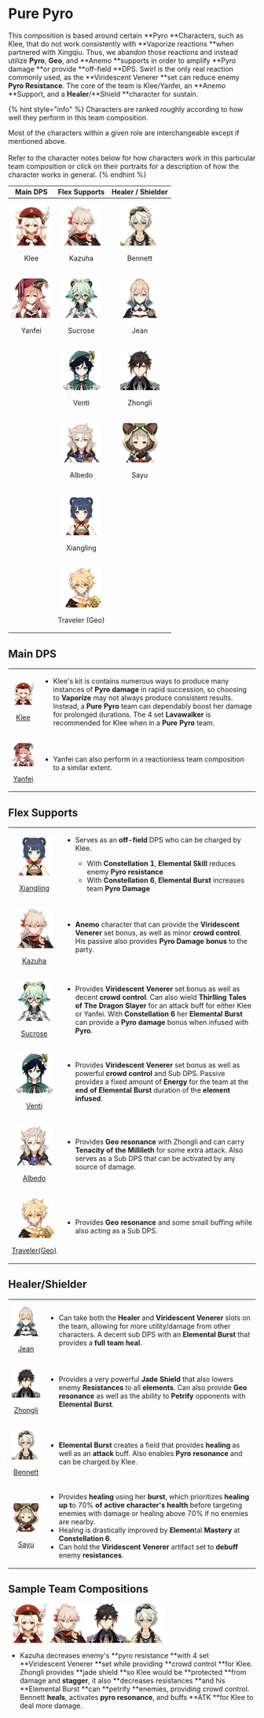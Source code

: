 # Pure Pyro

This composition is based around certain **Pyro **Characters, such as Klee, that do not work consistently with **Vaporize reactions **when partnered with Xingqiu. Thus, we abandon those reactions and instead utilize **Pyro**, **Geo**, and **Anemo **supports in order to amplify **Pyro damage **or provide **off-field **DPS. Swirl is the only real reaction commonly used, as the **Viridescent Venerer **set can reduce enemy **Pyro Resistance**. The core of the team is Klee/Yanfei, an **Anemo **Support, and a **Healer**/**Shield **character for sustain.

{% hint style="info" %}
Characters are ranked roughly according to how well they perform in this team composition.

Most of the characters within a given role are interchangeable except if mentioned above.\
\
Refer to the character notes below for how characters work in this particular team composition or click on their portraits for a description of how the character works in general.
{% endhint %}

|                                      Main DPS                                      |                                          Flex Supports                                         |                                   Healer / Shielder                                  |
| :--------------------------------------------------------------------------------: | :--------------------------------------------------------------------------------------------: | :----------------------------------------------------------------------------------: |
|   <p><img src="../.gitbook/assets/UI_AvatarIcon_Klee.png" alt=""></p><p>Klee</p>   |       <p><img src="../.gitbook/assets/UI_AvatarIcon_Kazuha.png" alt=""></p><p>Kazuha</p>       | <p><img src="../.gitbook/assets/UI_AvatarIcon_Bennett.png" alt=""></p><p>Bennett</p> |
| <p><img src="../.gitbook/assets/UI_AvatarIcon_Yanfei.png" alt=""></p><p>Yanfei</p> |      <p><img src="../.gitbook/assets/UI_AvatarIcon_Sucrose.png" alt=""></p><p>Sucrose</p>      |    <p><img src="../.gitbook/assets/UI_AvatarIcon_Jean.png" alt=""></p><p>Jean</p>    |
|                                                                                    |        <p><img src="../.gitbook/assets/UI_AvatarIcon_Venti.png" alt=""></p><p>Venti</p>        | <p><img src="../.gitbook/assets/UI_AvatarIcon_Zhongli.png" alt=""></p><p>Zhongli</p> |
|                                                                                    |       <p><img src="../.gitbook/assets/UI_AvatarIcon_Albedo.png" alt=""></p><p>Albedo</p>       |    <p><img src="../.gitbook/assets/UI_AvatarIcon_Sayu.png" alt=""></p><p>Sayu</p>    |
|                                                                                    |    <p><img src="../.gitbook/assets/UI_AvatarIcon_Xiangling.png" alt=""></p><p>Xiangling</p>    |                                                                                      |
|                                                                                    | <p><img src="../.gitbook/assets/UI_AvatarIcon_Aether_Geo.png" alt=""></p><p>Traveler (Geo)</p> |                                                                                      |

## Main DPS

|                                                                                                                               |                                                                                                                                                                                                                                                                                                                                                                                                                                        |
| :---------------------------------------------------------------------------------------------------------------------------: | -------------------------------------------------------------------------------------------------------------------------------------------------------------------------------------------------------------------------------------------------------------------------------------------------------------------------------------------------------------------------------------------------------------------------------------- |
|    <p><img src="../.gitbook/assets/UI_AvatarIcon_Klee.png" alt=""></p><p><a href="../characters/pyro/klee.md">Klee</a></p>    | <ul><li>Klee's kit is contains numerous ways to produce many instances of <strong>Pyro damage </strong>in rapid succession, so choosing to <strong>Vaporize </strong>may not always produce consistent results. Instead, a <strong>Pure Pyro </strong>team can dependably boost her damage for prolonged durations. The 4 set <strong>Lavawalker </strong>is recommended for Klee when in a <strong>Pure Pyro </strong>team.</li></ul> |
| <p><img src="../.gitbook/assets/UI_AvatarIcon_Yanfei.png" alt=""></p><p><a href="../characters/pyro/yanfei.md">Yanfei</a></p> | <ul><li>Yanfei can also perform in a reactionless team composition to a similar extent.</li></ul>                                                                                                                                                                                                                                                                                                                                      |

## Flex Supports

|                                                                                                                                               |                                                                                                                                                                                                                                                                                                                                                                                                                     |
| :-------------------------------------------------------------------------------------------------------------------------------------------: | ------------------------------------------------------------------------------------------------------------------------------------------------------------------------------------------------------------------------------------------------------------------------------------------------------------------------------------------------------------------------------------------------------------------- |
|     <p><img src="../.gitbook/assets/UI_AvatarIcon_Xiangling.png" alt=""></p><p><a href="../characters/pyro/xiangling.md">Xiangling</a></p>    | <ul><li><p>Serves as an <strong>off-field </strong>DPS who can be charged by Klee.</p><ul><li>With <strong>Constellation 1</strong>, <strong>Elemental Skill </strong>reduces enemy <strong>Pyro resistance</strong></li><li>With <strong>Constellation 6</strong>, <strong>Elemental Burst </strong>increases team <strong>Pyro Damage</strong></li></ul></li></ul>                                                |
|         <p><img src="../.gitbook/assets/UI_AvatarIcon_Kazuha.png" alt=""></p><p><a href="../characters/anemo/kazuha.md">Kazuha</a></p>        | <ul><li><strong>Anemo </strong>character that can provide the <strong>Viridescent Venerer </strong>set bonus, as well as minor <strong>crowd control</strong>. His passive also provides <strong>Pyro Damage bonus </strong>to the party.</li></ul>                                                                                                                                                                 |
|       <p><img src="../.gitbook/assets/UI_AvatarIcon_Sucrose.png" alt=""></p><p><a href="../characters/anemo/sucrose.md">Sucrose</a></p>       | <ul><li>Provides <strong>Viridescent Venerer </strong>set bonus as well as decent <strong>crowd control</strong>. Can also wield <strong>Thirlling Tales of The Dragon Slayer </strong>for an attack buff for either Klee or Yanfei. With <strong>Constellation 6 </strong>her <strong>Elemental Burst </strong>can provide a <strong>Pyro damage </strong>bonus when infused with <strong>Pyro</strong>.</li></ul> |
|          <p><img src="../.gitbook/assets/UI_AvatarIcon_Venti.png" alt=""></p><p><a href="../characters/anemo/venti.md">Venti</a></p>          | <ul><li>Provides <strong>Viridescent Venerer </strong>set bonus as well as powerful <strong>crowd control </strong>and Sub DPS. Passive provides a fixed amount of <strong>Energy </strong>for the team at the <strong>end of Elemental Burst </strong>duration of the <strong>element infused</strong>.</li></ul>                                                                                                  |
|          <p><img src="../.gitbook/assets/UI_AvatarIcon_Albedo.png" alt=""></p><p><a href="../characters/geo/albedo.md">Albedo</a></p>         | <ul><li>Provides <strong>Geo resonance </strong>with Zhongli and can carry <strong>Tenacity of the Millileth </strong>for some extra attack. Also serves as a Sub DPS that can be activated by any source of damage.</li></ul>                                                                                                                                                                                      |
| <p><img src="../.gitbook/assets/UI_AvatarIcon_Aether_Geo.png" alt=""></p><p><a href="../characters/geo/traveler-geo.md">Traveler(Geo)</a></p> | <ul><li>Provides <strong>Geo resonance </strong>and some small buffing while also acting as a Sub DPS.</li></ul>                                                                                                                                                                                                                                                                                                    |

## Healer/Shielder

|                                                                                                                                  |                                                                                                                                                                                                                                                                                                                                                                                                                                                                                                                                                               |
| :------------------------------------------------------------------------------------------------------------------------------: | ------------------------------------------------------------------------------------------------------------------------------------------------------------------------------------------------------------------------------------------------------------------------------------------------------------------------------------------------------------------------------------------------------------------------------------------------------------------------------------------------------------------------------------------------------------- |
|     <p><img src="../.gitbook/assets/UI_AvatarIcon_Jean.png" alt=""></p><p><a href="../characters/anemo/jean.md">Jean</a></p>     | <ul><li>Can take both the <strong>Healer </strong>and <strong>Viridescent Venerer </strong>slots on the team, allowing for more utility/damage from other characters. A decent sub DPS with an <strong>Elemental Burst </strong>that provides a <strong>full team heal</strong>.</li></ul>                                                                                                                                                                                                                                                                    |
|  <p><img src="../.gitbook/assets/UI_AvatarIcon_Zhongli.png" alt=""></p><p><a href="../characters/geo/zhongli.md">Zhongli</a></p> | <ul><li>Provides a very powerful <strong>Jade Shield </strong>that also lowers enemy <strong>Resistances </strong>to all <strong>elements</strong>. Can also provide <strong>Geo resonance </strong>as well as the ability to <strong>Petrify </strong>opponents with <strong>Elemental Burst</strong>.</li></ul>                                                                                                                                                                                                                                             |
| <p><img src="../.gitbook/assets/UI_AvatarIcon_Bennett.png" alt=""></p><p><a href="../characters/pyro/bennett.md">Bennett</a></p> | <ul><li><strong>Elemental Burst </strong>creates a field that provides <strong>healing </strong>as well as an <strong>attack </strong>buff. Also enables <strong>Pyro resonance </strong>and can be charged by Klee.</li></ul>                                                                                                                                                                                                                                                                                                                                |
|     <p><img src="../.gitbook/assets/UI_AvatarIcon_Sayu.png" alt=""></p><p><a href="../characters/anemo/sayu.md">Sayu</a></p>     | <p></p><ul><li>Provides <strong>healing </strong>using her <strong>burst</strong>, which prioritizes <strong>healing up t</strong>o 70% <strong>of active character's health</strong> before targeting enemies with damage or healing above 70% if no enemies are nearby.</li><li>Healing is drastically improved by <strong>Elemen</strong>tal <strong>Mastery </strong>at <strong>Constellation 6</strong>.</li><li>Can hold the <strong>Viridescent Venerer </strong>artifact set to <strong>debuff </strong>enemy <strong>resistances</strong>.</li></ul> |

## Sample Team Compositions

![](../.gitbook/assets/UI\_AvatarIcon\_Klee.png)![](../.gitbook/assets/UI\_AvatarIcon\_Kazuha.png)![](../.gitbook/assets/UI\_AvatarIcon\_Zhongli.png)![](../.gitbook/assets/UI\_AvatarIcon\_Bennett.png)

* Kazuha decreases enemy's **pyro resistance **with 4 set **Viridescent Venerer **set while providing **crowd control **for Klee. Zhongli provides **jade shield **so Klee would be **protected **from damage and **stagger**, it also **decreases resistances **and his **Elemental Burst **can **petrify **enemies, providing crowd control. Bennett **heals**, activates **pyro resonance**, and buffs **ATK **for Klee to deal more damage.
